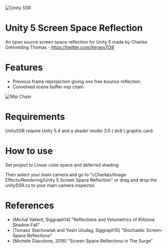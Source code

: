 ![Unity SSR](https://dl.dropboxusercontent.com/u/1812933/Unity/UnitySSRV2.png)

# Unity 5 Screen Space Reflection

An open source screen space reflection for Unity 5 made by Charles Greivelding Thomas - https://twitter.com/Xerxes1138

# Features

* Previous frame reprojection giving one free bounce reflection.
* Convolved scene buffer mip chain.

![Mip Chain](https://dl.dropboxusercontent.com/u/1812933/Unity/MipChain.png)


# Requirements

UnitySSR require Unity 5.4 and a shader model 3.0 ( dx9 ) graphic card.

# How to use

Set project to Linear color space and deferred shading.

Then select your main camera and go to "cCharkes/Image Effects/Rendering/Unity 5 Screen Space Reflection" or drag and drop the unitySSR.cs to your main camera inspector.

# References

- [Michal Valient, Siggraph14] "Reflections and Volumetrics of Killzone Shadow Fall"
- [Tomasz Stachowiak and Yasin Uludag, Siggraph15] "Stochastic Screen-Space Reflections"
- [Michele Giacolone, 2016] "Screen Space Reflections in The Surge"
